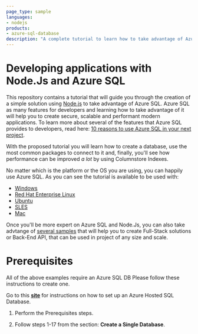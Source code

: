 ```yaml
---
page_type: sample
languages:
- nodejs
products:
- azure-sql-database	
description: "A complete tutorial to learn how to take advantage of Azure SQL with Node.js"
---
```


# Developing applications with Node.Js and Azure SQL 

This repository contains a tutorial that will guide you through the creation of a simple solution using [Node.js](https://nodejs.org/en/) to take advantage of Azure SQL. Azure SQL as many features for developers and learning how to take advantage of it will help you to create secure, scalable and performant modern applications. To learn more about several of the features that Azure SQL provides to developers, read here: [10 reasons to use Azure SQL in your next project](https://devblogs.microsoft.com/azure-sql/10-reasons-to-use-azure-sql-in-your-next-project/).

With the proposed tutorial you will learn how to create a database, use the most common packages to connect to it and, finally, you'll see how performance can be improved *a lot* by using Columnstore Indexes.

No matter which is the platform or the OS you are using, you can happily use Azure SQL. As you can see the tutorial is available to be used with:

- [Windows](https://github.com/Azure-Samples/AzureSqlGettingStartedSamples/tree/master/nodejs/Windows)
- [Red Hat Enterprise Linux](https://github.com/Azure-Samples/AzureSqlGettingStartedSamples/tree/master/nodejs/Unix-based/Ubuntu_Setup.md)
- [Ubuntu](https://github.com/Azure-Samples/AzureSqlGettingStartedSamples/tree/master/nodejs/Unix-based/Ubuntu_Setup.md)
- [SLES](https://github.com/Azure-Samples/AzureSqlGettingStartedSamples/tree/master/nodejs/Unix-based/SLES_Setup.md)
- [Mac](https://github.com/Azure-Samples/AzureSqlGettingStartedSamples/tree/master/nodejs/Unix-based/Mac_Setup.md)

Once you'll be more expert on Azure SQL and Node.Js, you can also take advtange of [several samples](https://docs.microsoft.com/en-us/samples/browse/?expanded=dotnet&products=azure-sql-database&languages=nodejs) that will help you to create Full-Stack solutions or Back-End API, that can be used in project of any size and scale.

# Prerequisites

All of the above examples require an Azure SQL DB  Please follow these instructions to create one.

Go to this [**site**](https://docs.microsoft.com/en-us/azure/sql-database/sql-database-single-database-get-started?tabs=azure-portal) for instructions on how to set up an Azure Hosted SQL Database.

1.  Perform the Prerequisites steps.

2. Follow steps 1-17 from the section: **Create a Single Database**.


